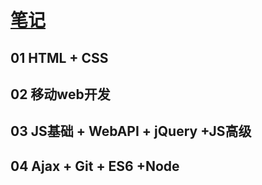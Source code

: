# [笔记](https://github.com/keyp-China/WEB_NODE/tree/master/%E7%AC%94%E8%AE%B0)
## 01 HTML + CSS

## 02 移动web开发

## 03 JS基础 + WebAPI + jQuery +JS高级

## 04 Ajax + Git + ES6 +Node

